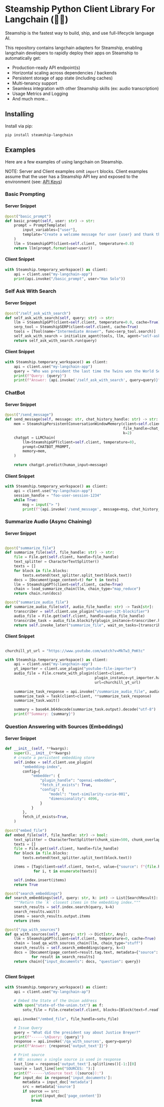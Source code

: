# Steamship Python Client Library For Langchain (🦜️🔗)

Steamship is the fastest way to build, ship, and use full-lifecycle language AI.

This repository contains langchain adapters for Steamship, enabling langchain developers
to rapidly deploy their apps on Steamship to automatically get:

- Production-ready API endpoint(s)
- Horizontal scaling across dependencies / backends
- Persistent storage of app state (including caches)
- Multi-tenancy support
- Seamless integration with other Steamship skills (ex: audio transcription) 
- Usage Metrics and Logging
- And much more...

## Installing

Install via pip:

```commandline
pip install steamship-langchain
```

## Examples

Here are a few examples of using langchain on Steamship.

NOTE: Server and Client examples omit `import` blocks. Client examples assume
that the user has a Steamship API key and exposed to the environment (see: [API Keys](#api-key))

### Basic Prompting

#### Server Snippet

```python
@post("basic_prompt")
def basic_prompt(self, user: str) -> str:
    prompt = PromptTemplate(
        input_variables=["user"],
        template="Create a welcome message for user {user} and thank them for using langchain on Steamship.",
    )
    llm = SteamshipGPT(client=self.client, temperature=0.8)
    return llm(prompt.format(user=user))
```

#### Client Snippet

```python
with Steamship.temporary_workspace() as client:
    api = client.use("my-langchain-app")
    print(api.invoke("/basic_prompt", user="Han Solo"))
```

### Self Ask With Search

#### Server Snippet

```python
@post("/self_ask_with_search")
def self_ask_with_search(self, query: str) -> str:
    llm = SteamshipGPT(client=self.client, temperature=0.0, cache=True)
    serp_tool = SteamshipSERP(client=self.client, cache=True)
    tools = [Tool(name="Intermediate Answer", func=serp_tool.search)]
    self_ask_with_search = initialize_agent(tools, llm, agent="self-ask-with-search", verbose=False)
    return self_ask_with_search.run(query)
```

#### Client Snippet

```python
with Steamship.temporary_workspace() as client:
    api = client.use("my-langchain-app")
    query = "Who was president the last time the Twins won the World Series?"
    print(f"Query: {query}")
    print(f"Answer: {api.invoke('/self_ask_with_search', query=query)}")
```

### ChatBot

#### Server Snippet

```python
@post("/send_message")
def send_message(self, message: str, chat_history_handle: str) -> str:
    mem = SteamshipPersistentConversationWindowMemory(client=self.client,
                                                      file_handle=chat_history_handle,
                                                      k=2)
    chatgpt = LLMChain(
        llm=SteamshipGPT(client=self.client, temperature=0), 
        prompt=CHATBOT_PROMPT, 
        memory=mem,
    )
    
    return chatgpt.predict(human_input=message)
```

#### Client Snippet

```python
with Steamship.temporary_workspace() as client:
    api = client.use("my-langchain-app")
    session_handle = "foo-user-session-1234"
    while True:
        msg = input("> ")
        print(f"{api.invoke('/send_message', message=msg, chat_history_handle=session_handle)}")
```

### Summarize Audio (Async Chaining)

#### Server Snippet
```python

@post("summarize_file")
def summarize_file(self, file_handle: str) -> str:
    file = File.get(self.client, handle=file_handle)
    text_splitter = CharacterTextSplitter()
    texts = []
    for block in file.blocks:
        texts.extend(text_splitter.split_text(block.text))
    docs = [Document(page_content=t) for t in texts]
    llm = SteamshipGPT(client=self.client, cache=True)
    chain = load_summarize_chain(llm, chain_type="map_reduce")
    return chain.run(docs)

@post("summarize_audio_file")
def summarize_audio_file(self, audio_file_handle: str) -> Task[str]:
    transcriber = self.client.use_plugin("whisper-s2t-blockifier")
    audio_file = File.get(self.client, handle=audio_file_handle)
    transcribe_task = audio_file.blockify(plugin_instance=transcriber.handle)
    return self.invoke_later("summarize_file", wait_on_tasks=[transcribe_task], arguments={"file_handle": audio_file.handle})
```

#### Client Snippet
```python

churchill_yt_url = "https://www.youtube.com/watch?v=MkTw3_PmKtc"

with Steamship.temporary_workspace() as client:
    api = client.use("my-langchain-app")
    yt_importer = client.use_plugin("youtube-file-importer")
    audio_file = File.create_with_plugin(client=client,
                                         plugin_instance=yt_importer.handle, 
                                         url=churchill_yt_url)
    
    summarize_task_response = api.invoke("/summarize_audio_file", audio_file_handle=audio_file.handle)
    summarize_task = Task(client=client, **summarize_task_response)
    summarize_task.wait()

    summary = base64.b64decode(summarize_task.output).decode("utf-8")
    print(f"Summary: {summary}")
```

### Question Answering with Sources (Embeddings)

#### Server Snippet

```python
def __init__(self, **kwargs):
    super().__init__(**kwargs)
    # create a persistent embedding store
    self.index = self.client.use_plugin(
        "embedding-index",
        config={
            "embedder": {
                "plugin_handle": "openai-embedder",
                "fetch_if_exists": True,
                "config": {
                    "model": "text-similarity-curie-001",
                    "dimensionality": 4096,
                }
            }
        },
        fetch_if_exists=True,
    )
    
@post("embed_file")
def embed_file(self, file_handle: str) -> bool:
    text_splitter = CharacterTextSplitter(chunk_size=500, chunk_overlap=0)
    texts = []
    file = File.get(self.client, handle=file_handle)
    for block in file.blocks:
        texts.extend(text_splitter.split_text(block.text))

    items = [Tag(client=self.client, text=t, value={"source": f"{file.handle}-offset-{i*500}"})
             for i, t in enumerate(texts)]

    self.index.insert(items)
    return True

@post("search_embeddings")
def search_embeddings(self, query: str, k: int) -> List[SearchResult]:
    """Return the `k` closest items in the embedding index."""
    search_results = self.index.search(query, k=k)
    search_results.wait()
    items = search_results.output.items
    return items

@post("/qa_with_sources")
def qa_with_sources(self, query: str) -> Dict[str, Any]:
    llm = SteamshipGPT(client=self.client, temperature=0, cache=True)
    chain = load_qa_with_sources_chain(llm, chain_type="stuff")
    search_results = self.search_embeddings(query, k=4)
    docs = [Document(page_content=result.tag.text, metadata={"source": result.tag.value.get("source", "unknown")})
            for result in search_results]
    return chain({"input_documents": docs, "question": query})



```

#### Client Snippet

```python
with Steamship.temporary_workspace() as client:
    api = client.use("my-langchain-ap")
    
    # Embed the State of the Union address
    with open("state-of-the-union.txt") as f:
        sotu_file = File.create(self.client, blocks=[Block(text=f.readlines())])
    
    api.invoke("/embed_file", file_handle=sotu_file)

    # Issue Query
    query = "What did the president say about Justice Breyer?"
    print(f"------\nQuery: {query}")
    response = api.invoke('/qa_with_sources', query=query)
    print(f"Answer: {response['output_text']}")

    # Print source
    # NB: assumes a single source is used in response
    last_line = response['output_text'].splitlines()[-1:][0]
    source = last_line[len("SOURCES: "):]
    print(f"------\nSource text ({source}):")
    for input_doc in response['input_documents']:
        metadata = input_doc['metadata']
        src = metadata['source']
        if source == src:
            print(input_doc['page_content'])
            break
```